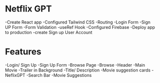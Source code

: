# Netflix GPT

-Create React app
-Configured Tailwind CSS
-Routing
-Login Form
-Sign UP Form
-Form Validation
-useRef Hook
-Configured Firebase
-Deploy app to production
-create Sign up User Account

# Features

-Login/ Sign Up
-Sign Up Form
-Browse Page
-Browse
-Header
-Main Movie
-Trailer in Background
-Title/ Description
-Movie suggestion cards
-NeflixGPT
-Search Bar
-Movie Suggestions
